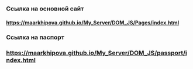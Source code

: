 ### Ссылка на основной сайт ###
#### https://maarkhipova.github.io/My_Server/DOM_JS/Pages/index.html ####
### Ссылка на паспорт ###
### https://maarkhipova.github.io/My_Server/DOM_JS/passport/index.html ###
